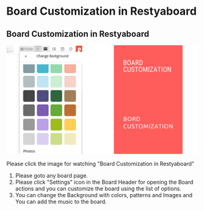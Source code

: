 # Board Customization in Restyaboard

## Board Customization in Restyaboard

[![Board Customization in Restyaboard](restyaboard-board-customization.png)](https://www.youtube.com/watch?v=uzf0V7CPRfY)

Please click the image for watching "Board Customization in Restyaboard"

1. Please goto any board page.
2. Please click "Settings" icon in the Board Header for opening the Board actions and you can customize the board using the list of options.
3. You can change the Background with colors, patterns and Images and You can add the music to the board.